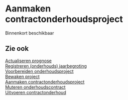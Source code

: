 # Aanmaken contractonderhoudsproject

Binnenkort beschikbaar

## Zie ook

[Actualiseren prognose](../actualiseren-prognose/)  
[Registreren (onderhouds) jaarbegroting](../registreren-(onderhouds)-jaarbegroting/)  
[Voorbereiden onderhoudsproject](../voorbereiden-onderhoudsproject/)  
[Bewaken project](../bewaken-project/)  
[Aanmaken contractonderhoudsproject](../aanmaken-contractonderhoudsproject/)  
[Muteren onderhoudscontract](../muteren-onderhoudscontract/)  
[Uitvoeren contractonderhoud](../uitvoeren-contractonderhoud/)  
